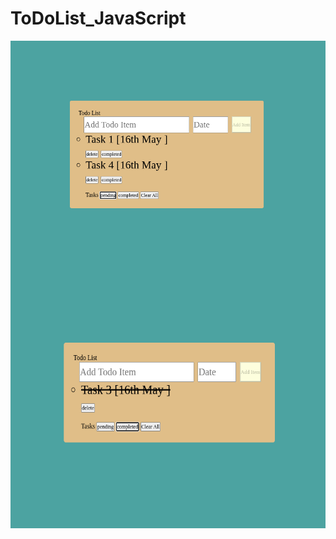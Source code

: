 # ToDoList_JavaScript
<img align="left" src="screenShot/Screenshot from 2022-03-16 12-00-56.png" width="700" height="390">
<img align="right" src="screenShot/Screenshot from 2022-03-16 12-01-10.png" width="600" height="390">
